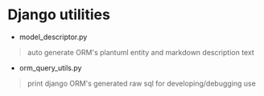 # Django utilities

- model_descriptor.py
> auto generate ORM's plantuml entity and markdown description text
- orm_query_utils.py
> print django ORM's generated raw sql for developing/debugging use
